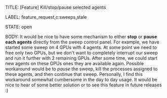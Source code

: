 TITLE:
[Feature] Kill/stop/pause selected agents 

LABEL:
feature_request,c:sweeps,stale

STATE:
open

BODY:
It would be nice to have some mechanism to either **stop** or **pause each agents** directly from the sweep control panel.
For example, we have started some sweep on 4 GPUs with 4 agents. At some point we need to free only two GPUs, but we don't want to completely interrupt our sweep and run it further with 2 remaining GPUs. After some time, we could start new agents on these GPUs ones they are available again.
Possible workaround would be to _pause_ the sweep, kill the processes assigned to these agents, and then continue that sweep. Personally, I find this workaround somewhat cumbersome in the day to day usage. 
It would be nice to hear of some better solution or to see this feature in future releases :) 

